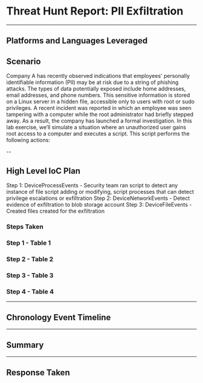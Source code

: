 # Threat Hunt Report: PII Exfiltration

---
## Platforms and Languages Leveraged

## Scenario
Company A has recently observed indications that employees' personally identifiable information (PII) may be at risk due to a string of phishing attacks. The types of data potentially exposed include home addresses, email addresses, and phone numbers. This sensitive information is stored on a Linux server in a hidden file, accessible only to users with root or sudo privileges. A recent incident was reported in which an employee was seen tampering with a computer while the root administrator had briefly stepped away. As a result, the company has launched a formal investigation.
In this lab exercise, we’ll simulate a situation where an unauthorized user gains root access to a computer and executes a script. This script performs the following actions:

--
## High Level IoC Plan
Step 1: DeviceProcessEvents - Security team ran script to detect any instance of file script adding or modifying, script processes that can detect privilege escalations or exfiltration
Step 2: DeviceNetworkEvents - Detect evidence of exfiltration to blob storage account
Step 3: DeviceFileEvents - Created files created for the exfiltration



### Steps Taken

### Step 1 - Table 1

### Step 2 - Table 2

### Step 3 - Table 3

### Step 4 - Table 4

---

## Chronology Event Timeline

---
## Summary

---

## Response Taken
